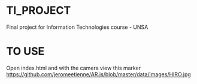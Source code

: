 # TI_PROJECT
Final project for Information Technologies course - UNSA

# TO USE
Open index.html and with the camera view this marker https://github.com/jeromeetienne/AR.js/blob/master/data/images/HIRO.jpg
